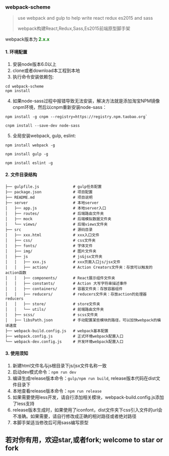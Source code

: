 ### webpack-scheme
>use webpack and gulp to help write react redux es2015 and sass
>
> webpack构建React,Redux,Sass,Es2015前端原型脚手架

webpack版本为<strong style="color:green"> 2.x.x </strong>

#### 1. 环境配置
1. 安装node版本6.0以上
2. clone或者download本工程到本地
3. 执行命令安装依赖包:

```
cd webpack-scheme
npm install
```
4. 如果node-sass过程中报错导致无法安装，解决方法就是添加淘宝NPM镜像cnpm环境，然后以cnpm重新安装node-sass：

```
npm install -g cnpm --registry=https://registry.npm.taobao.org`

cnpm install --save-dev node-sass
```
5. 全局安装webpack, gulp, eslint:

```
npm install webpack -g

npm install gulp -g

npm install eslint -g

```

#### 2. 文件目录结构

```
├── gulpfile.js               # gulp任务配置
├── package.json              # 项目配置
├── README.md                 # 项目说明
├── server                    # 本地server
│   ├── app.js                # 本地server入口
│   ├── routes/               # 后端路由文件夹
│   ├── mock                  # 后端模拟数据文件夹
│   └── views/                # 后端views文件夹
├── src                       # 源码目录
│   ├── xxx.html              # xxx入口文件
│   ├── css/                  # css文件夹
│   ├── fonts/                # 字体文件
│   ├── img/                  # 图片文件夹
│   ├── js                    # js&jsx文件夹
│   │   ├── xxx.js            # xxx页面入口js/jsx文件
│   │   ├── action/           # Action Creators文件夹：存放可以触发的action函数
│   │   ├── components/       # React展示组件文件夹
│   │   ├── constants/        # Action 大写字符串描述事件
│   │   ├── containers/       # 容器文件夹：存放容器组件
│   │   ├── reducers/         # reducers文件夹：存放action的处理器reducers
│   │   ├── store/            # store文件夹
│   │   └── utils/            # 前端路由文件夹
│   ├── scss/                 # scss文件夹
│   ├── libsPath.json         # 手动配置某些模块的路径，可以加快webpack的编译速度
├── webpack-build.config.js   # webpack基本配置
├── webpack.config.js         # 正式环境webpack配置入口
└── webpack-dev.config.js     # 开发环境webpack配置入口
```

#### 3. 使用须知

1. 新建html文件名与js根目录下js/jsx文件名称一致
2. 启动dev模式命令：`npm run dev`
3. 编译生成release版本命令：`gulp/npm run build`, release版本代码在dist文件目录下
4. 本地查看release版本命令：`npm run release`
5. 如果需要使用less开发，请自行添加相关模块，webpack-build.config.js添加了less支持
6. release版本生成时，如果使用了iconfont，dist文件夹下css引入文件的url会不准确。如果需要，请自行修改成正确的相对路径或者绝对路径
7. 本脚手架适当修改后可用sass编写原型


## 若对你有用，欢迎star,或者fork;  welcome to star or fork











































